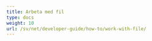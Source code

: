 ```yaml
---
title: Arbeta med fil
type: docs
weight: 10
url: /sv/net/developer-guide/how-to/work-with-file/
---
```

